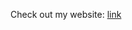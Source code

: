 Check out my website: <a href= "https://github.com/destiney00/favorite-animal.git" target="_blank"> link </a> 
